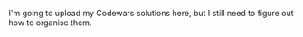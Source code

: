 I'm going to upload my Codewars solutions here, but I still need to figure out how to organise them.
